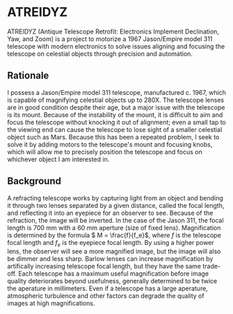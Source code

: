 # ATREIDYZ
ATREIDYZ (Antique Telescope Retrofit: Electronics Implement Declination, Yaw, and Zoom) is a project to motorize a 1967 Jason/Empire model 311 telescope with modern electronics to solve issues aligning and focusing the telescope on celestial objects through precision and automation.

## Rationale
I possess a Jason/Empire model 311 telescope, manufactured c. 1967, which is capable of magnifying celestial objects up to 280X. The telescope lenses are in good condition despite their age, but a major issue with the telescope is its mount. Because of the instability of the mount, it is difficult to aim and focus the telescope without knocking it out of alignment; even a small tap to the viewing end can cause the telescope to lose sight of a smaller celestial object such as Mars. Because this has been a repeated problem, I seek to solve it by adding motors to the telescope's mount and focusing knobs, which will allow me to precisely position the telescope and focus on whichever object I am interested in.

## Background
A refracting telescope works by capturing light from an object and bending it through two lenses separated by a given distance, called the focal length, and reflecting it into an eyepiece for an observer to see. Because of the refraction, the image will be inverted. In the case of the Jason 311, the focal length is 700 mm with a 60 mm aperture (size of fixed lens). Magnification is determined by the formula $ M = \frac{f}{f_e}$, where $f$ is the telescope focal length and $f_e$ is the eyepiece focal length. By using a higher power lens, the observer will see a more magnified image, but the image will also be dimmer and less sharp. Barlow lenses can increase magnification by artifically increasing telescope focal length, but they have the same trade-off. Each telescope has a maximum useful magnification before image quality deteriorates beyond usefulness, generally determined to be twice the aperature in millimeters. Even if a telescope has a large aperature, atmospheric turbulence and other factors can degrade the quality of images at high magnifications.
